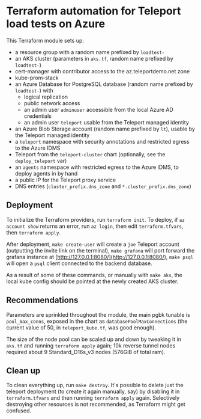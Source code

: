 # Terraform automation for Teleport load tests on Azure

This Terraform module sets up:
- a resource group with a random name prefixed by `loadtest-`
- an AKS cluster (parameters in `aks.tf`, random name prefixed by `loadtest-`)
- cert-manager with contributor access to the az.teleportdemo.net zone
- kube-prom-stack
- an Azure Database for PostgreSQL database (random name prefixed by `loadtest-`) with
  - logical replication
  - public network access
  - an admin user `adminuser` accessible from the local Azure AD credentials
  - an admin user `teleport` usable from the Teleport managed identity
- an Azure Blob Storage account (random name prefixed by `lt`), usable by the Teleport managed identity
- a `teleport` namespace with security annotations and restricted egress to the Azure IDMS
- Teleport from the `teleport-cluster` chart (optionally, see the `deploy_teleport` var)
- an `agents` namespace with restricted egress to the Azure IDMS, to deploy agents in by hand
- a public IP for the Teleport proxy service
- DNS entries (`cluster_prefix.dns_zone` and `*.cluster_prefix.dns_zone`)

## Deployment

To initialize the Terraform providers, run `terraform init`. To deploy, if `az account show` returns an error, run `az login`, then edit `terraform.tfvars`, then `terraform apply`.

After deployment, `make create-user` will create a `joe` Teleport account (outputting the invite link on the terminal), `make grafana` will port forward the grafana instance at [http://127.0.0.1:8080/](http://127.0.0.1:8080/), `make psql` will open a `psql` client connected to the backend database.

As a result of some of these commands, or manually with `make aks`, the local kube config should be pointed at the newly created AKS cluster.

## Recommendations

Parameters are sprinkled throughout the module, the main pgbk tunable is `pool_max_conns`, exposed in the chart as `databasePoolMaxConnections` (the current value of 50, in `teleport_kube.tf`, was good enough).

The size of the node pool can be scaled up and down by tweaking it in `aks.tf` and running `terraform apply` again; 10k reverse tunnel nodes required about 9 Standard_D16s_v3 nodes (576GiB of total ram).

## Clean up

To clean everything up, run `make destroy`. It's possible to delete just the teleport deployment (to create it again manually, say) by disabling it in `terraform.tfvars` and then running `terraform apply` again. Selectively destroying other resources is not recommended, as Terraform might get confused.
